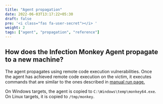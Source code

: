 ```yaml
---
title: "Agent propagation"
date: 2022-06-03T13:17:22+05:30
draft: false
pre: '<i class="fas fa-user-secret"></i> '
weight: 2
tags: ["agent", "propagation", "reference"]
---
```


## How does the Infection Monkey Agent propagate to a new machine?

The agent propagates using remote code execution vulnerabilities. Once the
agent has achieved remote code execution on the victim, it executes commands
that are similar to the ones described in [manual run
page.](../../usage/running-manually/)

On Windows targets, the agent is copied to `C:\Windows\temp\monkey64.exe`. On
Linux targets, it is copied to `/tmp/monkey`.
